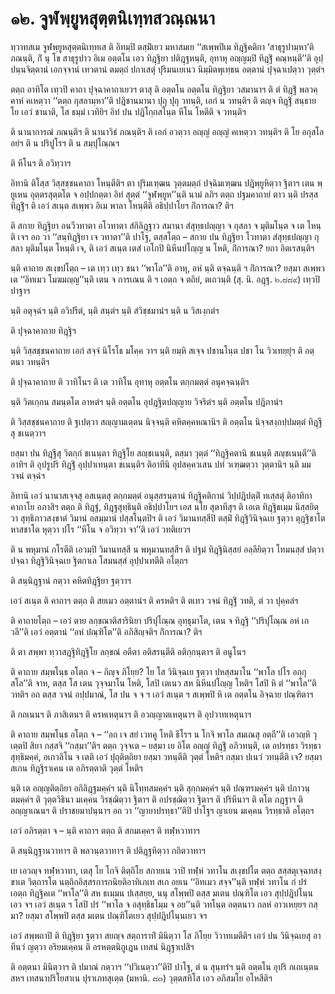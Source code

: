 <h1>๑๒. จูฬพฺยูหสุตฺตนิเทฺทสวณฺณนา</h1>
<p>ทฺวาทสเม    จูฬพฺยูหสุตฺตนิเทฺทเส ติ อิทมฺปิ ตสฺมิํเยว มหาสมเย ‘‘สเพฺพปิเม ทิฎฺฐิคติกา ‘สาธุรูปามฺหา’ติ ภณนฺติ, กิํ นุ โข สาธุรูปาว อิเม อตฺตโน เอว ทิฎฺฐิยา ปติฎฺฐหนฺติ, อุทาหุ อญฺญมฺปิ ทิฎฺฐิํ คณฺหนฺตี’’ติ อุปฺปนฺนจิตฺตานํ เอกจฺจานํ เทวตานํ ตมตฺถํ ปกาเสตุํ ปุริมนเยเนว นิมฺมิตพุเทฺธน อตฺตานํ ปุจฺฉาเปตฺวา วุตฺตํฯ</p>


<p> ตตฺถ อาทิโต เทฺวปิ คาถา ปุจฺฉาคาถาเยวฯ ตาสุ ติ อตฺตโน อตฺตโน ทิฎฺฐิยา วสมานาฯ ติ ตํ ทิฎฺฐิํ พลวคฺคาหํ คเหตฺวา ‘‘ตตฺถ กุสลามฺหา’’ติ ปฎิชานมานา ปุถุ ปุถุ วทนฺติ, เอกํ น วทนฺติฯ ติ ตญฺจ ทิฎฺฐิํ สนฺธาย โย เอวํ ชานาติ, โส ธมฺมํ เวทิยิฯ อิทํ ปน ปฎิโกฺกสโนฺต หีโน โหตีติ จ วทนฺติฯ</p>


<p>ติ นานาการณํ ภณนฺติฯ ติ นานาวิธํ ภณนฺติฯ ติ เอกํ อวตฺวา อญฺญํ อญฺญํ คเหตฺวา วทนฺติฯ ติ โย อกุสโล อยํฯ ติ น ปริปูโรฯ ติ น สมฺปุโณฺณฯ</p>


<p> ติ หีโนฯ ติ อวิทฺวาฯ</p>


<p> อิทานิ ติโสฺส วิสฺสชฺชนคาถา โหนฺตีติฯ ตา ปุริมเฑฺฒน วุตฺตมตฺถํ ปจฺฉิมเฑฺฒน ปฎิพฺยูหิตฺวา ฐิตาฯ เตน พฺยูเหน อุตฺตรสุตฺตโต จ อปฺปกตฺตา อิทํ สุตฺตํ ‘‘จูฬพฺยูห’’นฺติ นามํ ลภิฯ ตตฺถ ปฐมคาถายํ ตาว นฺติ ปรสฺส ทิฎฺฐิํฯ ติ เอวํ สเนฺต สเพฺพว อิเม  พาลา โหนฺตีติ อธิปฺปาโยฯ กิํการณา? ติฯ</p>


<p>   ติ สกาย ทิฎฺฐิยา อนวีวทาตา อโวทาตา สํกิลิฎฺฐาว สมานา สํสุทฺธปญฺญา จ กุสลา จ มุติมโนฺต จ เต โหนฺติ เจฯ อถ วา ‘‘สนฺทิฎฺฐิยา เจ วทาตา’’ติ ปาโฐ, ตสฺสโตฺถ – สกาย ปน ทิฎฺฐิยา โวทาตา  สํสุทฺธปญฺญา กุสลา มุติมโนฺต โหนฺติ เจ, ติ เอวํ สเนฺต เตสํ เอโกปิ นิหีนปโญฺญ น โหติ, กิํการณา?  ยถา อิตเรสนฺติฯ</p>


<p> นฺติ คาถาย สเงฺขปโตฺถ –  เต  เทฺว เทฺว ชนา  ‘‘พาโล’’ติ อาหุ, อหํ นฺติ ตจฺฉนฺติ ฯ กิํการณา? ยสฺมา สเพฺพว เต  ‘‘อิทเมว  โมฆมญฺญ’’นฺติ  เตน จ การเณน ติ ฯ เอตฺถ จ ตถิยํ, ตเถวนฺติ (สุ. นิ. อฎฺฐ. ๒.๘๘๙) เทฺวปิ ปาฐาฯ</p>


<p>นฺติ อตุจฺฉํฯ นฺติ อวิปรีตํ, นฺติ สนฺตํฯ นฺติ สํวิชฺชมานํฯ นฺติ น วิสเงฺกตํฯ</p>


<p> ติ ปุจฺฉาคาถาย  ทิฎฺฐิฯ</p>


<p> นฺติ วิสฺสชฺชนคาถาย เอกํ สจฺจํ นิโรโธ มโคฺค วาฯ นฺติ ยมฺหิ สเจฺจ ปชานโนฺต ปชา โน วิวเทยฺยุํฯ ติ อตฺตนา วทนฺติฯ</p>


<p> ติ ปุจฺฉาคาถาย ติ วาทิโนฯ ติ เต วาทิโน อุทาหุ อตฺตโน ตกฺกมตฺตํ อนุคจฺฉนฺติฯ</p>


<p>นฺติ วิตเกฺกน สมนฺตโต อาหตํฯ นฺติ อตฺตโน อุปฎฺฐิตปญฺญาย วิจริตํฯ นฺติ อตฺตโน ปฎิภานํฯ</p>


<p>   ติ วิสฺสชฺชนคาถาย ติ ฐเปตฺวา สญฺญามเตฺตน นิจฺจนฺติ คหิตคฺคหณานิฯ ติ อตฺตโน นิจฺจสงฺกปฺปมตฺตํ ทิฎฺฐีสุ ชเนตฺวาฯ</p>


<p>ยสฺมา  ปน ทิฎฺฐีสุ วิตกฺกํ ชเนนฺตา ทิฎฺฐิโย สญฺชเนนฺติ, ตสฺมา วุตฺตํ ‘‘ทิฎฺฐิคตานิ ชเนนฺติ สญฺชเนนฺตี’’ติอาทิฯ ติ อุปรูปริ ทิฎฺฐิํ อุปฺปาเทนฺตา ชเนนฺติฯ ติอาทีนิ อุปสคฺควเสน ปทํ วเฑฺฒตฺวา วุตฺตานิฯ นฺติ มม วจนํ ตจฺฉํฯ</p>


<p> อิทานิ  เอวํ นานาสเจฺจสุ อสเนฺตสุ ตกฺกมตฺตํ อนุสฺสรนฺตานํ ทิฎฺฐิคติกานํ วิปฺปฎิปตฺติํ ทเสฺสตุํ ติอาทิกา คาถาโย อภาสิฯ ตตฺถ ติ ทิฎฺฐํ, ทิฎฺฐสุทฺธินฺติ อธิปฺปาโยฯ เอส นโย สุตาทีสุฯ ติ เอเต ทิฎฺฐิธเมฺม นิสฺสยิตฺวา สุทฺธิภาวสงฺขาตํ วิมานํ อสมฺมานํ ปสฺสโนฺตปิฯ ติ เอวํ วิมานทสฺสีปิ ตสฺมิํ ทิฎฺฐิวินิจฺฉเย ฐตฺวา ตุฎฺฐิชาโต หาสชาโต หุตฺวา ปโร ‘‘หีโน จ อวิทฺวา จา’’ติ เอวํ วทติเยวฯ</p>


<p>ติ น พหุมานํ กโรตีติ เอวมฺปิ วิมานทสฺสี น พหุมานทสฺสีฯ ติ ปฐมํ ทิฎฺฐินิสฺสยํ อลฺลียิตฺวา โทมนสฺสํ ปตฺวา ปจฺฉา ทิฎฺฐิวินิจฺฉเย ฐิตกาเล โสมนสฺสํ อุปฺปาเทตีติ อโตฺถฯ</p>


<p>ติ สนฺนิฎฺฐานํ กตฺวา คหิตทิฎฺฐิยา ฐตฺวาฯ</p>


<p> เอวํ สเนฺต ติ คาถาฯ ตตฺถ ติ สยเมว อตฺตานํฯ ติ ครหติฯ ติ ตเทว วจนํ ทิฎฺฐิํ วทติ, ตํ วา ปุคฺคลํฯ</p>


<p> ติ คาถายโตฺถ –  เอวํ ตาย ลกฺขณาติสารินิยา  ปริปุโณฺณ อุทฺธุมาโต, เตน จ ทิฎฺฐิ ‘‘ปริปุโณฺณ  อหํ เกวลี’’ติ เอวํ  อตฺตานํ  ‘‘อหํ ปณฺฑิโต’’ติ อภิสิญฺจติฯ กิํการณา? ติฯ</p>


<p>ติ ตา สพฺพา ทฺวาสฎฺฐิทิฎฺฐิโย ลกฺขณํ อตีตา อติสรนฺตีติ อติกฺกนฺตาฯ ติ อนูโนฯ</p>


<p> ติ คาถาย สมฺพโนฺธ อโตฺถ จ – กิญฺจ ภิโยฺย? โย โส วินิจฺฉเย ฐตฺวา ปหสฺสมาโน ‘‘พาโล ปโร อกฺกุสโล’’ติ จาห, ตสฺส  โส เตน วุจฺจมาโน   โหติ,  โสปิ เตเนว สห นิหีนปโญฺญ โหติฯ โสปิ หิ ตํ ‘‘พาโล’’ติ วทติฯ อถ ตสฺส  วจนํ อปฺปมาณํ, โส ปน  จ  จ ฯ เอวํ สเนฺต ฯ สเพฺพปิ หิ เต อตฺตโน อิจฺฉาย ปณฺฑิตาฯ</p>


<p>ติ กถเนนฯ ติ ภาสิเตนฯ ติ ครหเหตุนาฯ ติ อวญฺญาตเหตุนาฯ ติ อุปวาทเหตุนาฯ</p>


<p> ติ คาถาย สมฺพโนฺธ อโตฺถ จ – ‘‘อถ เจ สยํ เวทคู โหติ ธีโรฯ น โกจิ พาโล สมเณสุ อตฺถี’’ติ เอวญฺหิ วุเตฺตปิ สิยา กสฺสจิ ‘‘กสฺมา’’ติฯ ตตฺถ วุจฺจเต – ยสฺมา  เย อิโต อญฺญํ ทิฎฺฐิํ อภิวทนฺติ, เต อปรทฺธา วิรทฺธา สุทฺธิมคฺคํ, อเกวลิโน จ เตติ เอวํ ปุถุติตฺถิยา ยสฺมา วทนฺตีติ วุตฺตํ โหติฯ กสฺมา ปเนวํ วทนฺตีติ เจ?  ยสฺมา สเกน ทิฎฺฐิราเคน เต อภิรตฺตาติ วุตฺตํ โหติฯ</p>


<p>นฺติ เต อญฺญติตฺถิยา อกิลิฎฺฐมคฺคํฯ นฺติ นิโทฺทสมคฺคํฯ นฺติ สุกฺกมคฺคํฯ นฺติ ปณฺฑรมคฺคํฯ นฺติ ปภาวนฺตมคฺคํฯ ติ วุตฺตวิธินา มเคฺคน วิรชฺฌิตฺวา ฐิตาฯ ติ อปรชฺฌิตฺวา ฐิตาฯ ติ  ปริหีนาฯ ติ ตโต ภฎฺฐาฯ ติ อญฺญาเณนฯ ติ ปราชยมาปนฺนาฯ อถ วา ‘‘ญายาปรทฺธา’’ติปิ ปาโฐฯ ญาเยน มเคฺคน วิรทฺธาติ อโตฺถฯ</p>


<p> เอวํ อภิรตฺตา จ – นฺติ คาถาฯ ตตฺถ ติ สกมเคฺคฯ ติ ทฬฺหวาทาฯ</p>


<p>ติ สนฺนิฎฺฐานวาทาฯ ติ พลวนฺตวาทาฯ ติ ปติฎฺฐหิตฺวา กถิตวาทาฯ</p>


<p> เย เอวญฺจ ทฬฺหวาทา, เตสุ โย โกจิ ติตฺถิโย สกายเน วาปิ ทฬฺหํ วทาโน  สเงฺขปโต ตตฺถ สสฺสตุเจฺฉทสงฺขาเต วิตฺถารโต นตฺถิกอิสฺสรการกนิยติอาทิเภเท สเก อยเน ‘‘อิทเมว สจฺจ’’นฺติ ทฬฺหํ วทาโน กํ ปรํ เอตฺถ ทิฎฺฐิคเต  ‘‘พาโล’’ติ สห ธเมฺมน ปเสฺสยฺย, นนุ สโพฺพปิ ตสฺส มเตน ปณฺฑิโต  เอว สุปฺปฎิปโนฺน เอว จฯ เอวํ สเนฺต ฯ โสปิ ปรํ ‘‘พาโล จ อสุทฺธิธโมฺม จ อย’’นฺติ วทโนฺต อตฺตนาว กลหํ อาวเหยฺยฯ กสฺมา? ยสฺมา สโพฺพปิ ตสฺส มเตน ปณฺฑิโตเยว สุปฺปฎิปโนฺนเยว จฯ</p>


<p> เอวํ สพฺพถาปิ ติ ทิฎฺฐิยา ฐตฺวา สยญฺจ สตฺถาราทิํ มินิตฺวา โส ภิโยฺย วิวาทเมตีติฯ เอวํ ปน วินิจฺฉเยสุ อาทีนวํ ญตฺวา อริยมเคฺคน ติ อรหตฺตนิกูเฎน เทสนํ นิฎฺฐาเปสิฯ</p>


<p>ติ อตฺตนา มินิตฺวาฯ ติ ปมาณํ กตฺวาฯ ‘‘ปวิเนตฺวา’’ติปิ ปาโฐ, ตํ น สุนฺทรํฯ นฺติ อตฺตโน อุปริ กเถเนฺตน สหฯ เทสนาปริโยสาเน ปุราเภทสุเตฺต (มหานิ. ๘๓) วุตฺตสทิโส เอว อภิสมโย อโหสีติฯ</p>

</p>

</p>





